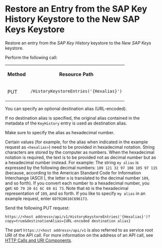<!-- loioa0bd6755eaa5466a9d994b80083ae293 -->

# Restore an Entry from the SAP Key History Keystore to the New SAP Keys Keystore

Restore an entry from the *SAP Key History* keystore to the *New SAP Keys* keystore.



Perform the following call:


<table>
<tr>
<th valign="top">

Method



</th>
<th valign="top">

Resource Path



</th>
</tr>
<tr>
<td valign="top">

PUT



</td>
<td valign="top">

`/HistoryKeystoreEntries('{Hexalias}')` 



</td>
</tr>
</table>

You can specify an optional destination alias \(URL-encoded\).

If no destination alias is specified, the original alias contained in the metadata of the `KeyHistory` entry is used as destination alias.

Make sure to specify the alias as hexadecimal number.

Certain values \(for example, for the alias when indicated in the example request as `<hexalias>`\) need to be provided in hexadecimal notation. String characters are stored by the computer as numbers. When the hexadecimal notation is required, the text is to be provided not as decimal number but as a hexadecimal number instead. For example: The string `my alias` is expressed by the following decimal numbers: `109 121 32 97 108 105 97 115` \(because, according to the American Standard Code for Information Interchange \(ASCII \), the letter `m` is translated to the decimal number `109`, and so forth\). If you convert each number to a hexadecimal number, you get: `6D 79 20 61 6C 69 61 73`. Note that `6D` is the hexadecimal representation of `109`, and so forth. If you like to specify `my alias` in an example request, enter `6D7920616C696173`.

Send the following PUT request:

`https://<host address>/api/v1/HistoryKeystoreEntries('{Hexalias}')?copy=true&destinationAlias={URL-encoded destination alias}`

The part `https://<host address>/api/v1` is also referred to as service root URI of the API call. For more information on the address of an API call, see [HTTP Calls and URI Components](http-calls-and-uri-components-ca75e12.md).

